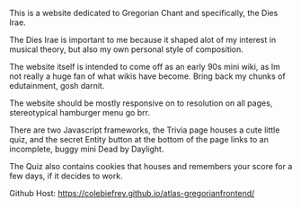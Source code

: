 This is a website dedicated to Gregorian Chant and specifically, the Dies Irae.

The Dies Irae is important to me because it shaped alot of my interest in musical theory, but also my own personal style of composition.

The website itself is intended to come off as an early 90s mini wiki, as Im not really a huge fan of what wikis have become.  Bring back my chunks of edutainment, gosh darnit.

The website should be mostly responsive on to resolution on all pages, stereotypical hamburger menu go brr.

There are two Javascript frameworks, the Trivia page houses a cute little quiz, and the secret Entity button
at the bottom of the page links to an incomplete, buggy mini Dead by Daylight.

The Quiz also contains cookies that houses and remembers your score for a few days, if it decides to work.

Github Host: https://colebiefrey.github.io/atlas-gregorianfrontend/